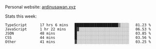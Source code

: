 Personal website: [ardinusawan.xyz](https://ardinusawan.xyz)

Stats this week:
<!--START_SECTION:waka-->

```text
TypeScript      17 hrs 6 mins   ████████████████████▒░░░░   81.23 %
JavaScript      1 hr 22 mins    █▓░░░░░░░░░░░░░░░░░░░░░░░   06.53 %
JSON            48 mins         █░░░░░░░░░░░░░░░░░░░░░░░░   03.85 %
CSS             44 mins         █░░░░░░░░░░░░░░░░░░░░░░░░   03.56 %
Other           41 mins         ▓░░░░░░░░░░░░░░░░░░░░░░░░   03.25 %
```

<!--END_SECTION:waka-->
